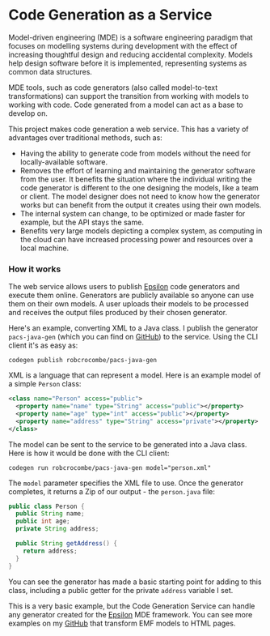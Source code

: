 # Code Generation as a Service

Model-driven engineering (MDE) is a software engineering paradigm that focuses on modelling systems during development with the effect of increasing thoughtful design and reducing accidental complexity. Models help design software before it is implemented, representing systems as common data structures.

MDE tools, such as code generators (also called model-to-text transformations) can support the transition from working with models to working with code. Code generated from a model can act as a base to develop on.

This project makes code generation a web service. This has a variety of advantages over traditional methods, such as:

- Having the ability to generate code from models without the need for locally-available software.
- Removes the effort of learning and maintaining the generator software from the user. It benefits the situation where the individual writing the code generator is different to the one designing the models, like a team or client. The model designer does not need to know how the generator works but can benefit from the output it creates using their own models.
- The internal system can change, to be optimized or made faster for example, but the API stays the same.
- Benefits very large models depicting a complex system, as computing in the cloud can have increased processing power and resources over a local machine.

### How it works

The web service allows users to publish [Epsilon](http://www.eclipse.org/epsilon/) code generators and execute them online. Generators are publicly available so anyone can use them on their own models. A user uploads their models to be processed and receives the output files produced by their chosen generator.

Here's an example, converting XML to a Java class. I publish the generator `pacs-java-gen` (which you can find on [GitHub](https://github.com/robcrocombe/pacs-java-gen/)) to the service. Using the CLI client it's as easy as:

```
codegen publish robcrocombe/pacs-java-gen
```

XML is a language that can represent a model. Here is an example model of a simple `Person` class:

```xml
<class name="Person" access="public">
  <property name="name" type="String" access="public"></property>
  <property name="age" type="int" access="public"></property>
  <property name="address" type="String" access="private"></property>
</class>
```

The model can be sent to the service to be generated into a Java class. Here is how it would be done with the CLI client:

```
codegen run robcrocombe/pacs-java-gen model="person.xml"
```

The `model` parameter specifies the XML file to use. Once the generator completes, it returns a Zip of our output - the `person.java` file:

```java
public class Person {
  public String name;
  public int age;
  private String address;

  public String getAddress() {
    return address;
  }
}
```

You can see the generator has made a basic starting point for adding to this class, including a public getter for the private `address` variable I set.

This is a very basic example, but the Code Generation Service can handle any generator created for the [Epsilon](http://www.eclipse.org/epsilon/) MDE framework. You can see more examples on my [GitHub](https://github.com/search?q=user%3Arobcrocombe+pacs) that transform EMF models to HTML pages.
